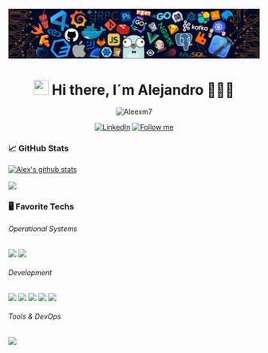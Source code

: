 

<!--   my-header-img -->
![](./src/header.png)

<h1 align="center" id="macropower-title">
  <img src="https://raw.githubusercontent.com/MartinHeinz/MartinHeinz/master/wave.gif" width="30px" height="30px" /> 
  Hi there, I´m Alejandro 👨🏻‍💻
</h1>

<p align="center">
 <img src="https://komarev.com/ghpvc/?username=Aleexm7&label=Eres%20el%20visitante%20Nº&color=brightgreen&style=flat" alt="Aleexm7"/>
</p>


 <p align="center">
  <!-- Linkedin-->
  <a href="https://www.linkedin.com/in/Aleexm7">
    <img alt="LinkedIn" title="LinkedIn" src="https://img.shields.io/badge/-LinkedIn-0A66C2?style=for-the-badge&logo=LinkedIn&logoColor=white"/></a>
  
 <a href="https://github.com/Aleexm7?tab=followers">
    <img alt="Follow me" title="Sígueme en Github" src="https://custom-icon-badges.demolab.com/github/followers/JuanJesusAlejoSillero?color=236ad3&labelColor=1155ba&style=for-the-badge&logo=person-add&label=Follow%20Me&logoColor=white"/></a>
</p>

### &#x1f4c8; GitHub Stats
<div style="display: inline_block", align="left">
  <a href="#"><img align="center" src="https://github-readme-stats.vercel.app/api?username=Aleexm7&show_icons=true&include_all_commits=true&theme=react&hide_border=true" alt="Alex's github stats" /></a>
  <p></p>
  <a href="#">
  <img align="center" src="https://github-readme-stats.vercel.app/api/top-langs/?username=Aleexm7&theme=react&line_height=40&hide=css">
   </a>
  
  
</div>

### :desktop_computer: Favorite Techs

###### Operational Systems
![](https://img.shields.io/badge/OS-Linux-informational?style=flat&logo=linux&logoColor=white&color=6272a4)
![](https://img.shields.io/badge/OS-Windows-informational?style=flat&logo=windows&logoColor=white&color=6272a4)

###### Development

![](https://img.shields.io/badge/Code-HTML-informational?style=flat&logo=html5&logoColor=white&color=6272a4)
![](https://img.shields.io/badge/Code-Java-informational?style=flat&logo=java&logoColor=white&color=6272a4)
![](https://img.shields.io/badge/Code-CSS-informational?style=flat&logo=Css3&logoColor=white&color=6272a4)
![](https://img.shields.io/badge/Code-Python-informational?style=flat&logo=python&logoColor=white&color=6272a4)
![](https://img.shields.io/badge/Code-JavaScript-informational?style=flat&logo=javascript&logoColor=white&color=6272a4)

###### Tools & DevOps

![](https://img.shields.io/badge/Tools-Docker-informational?style=flat&logo=docker&logoColor=white&color=6272a4)


